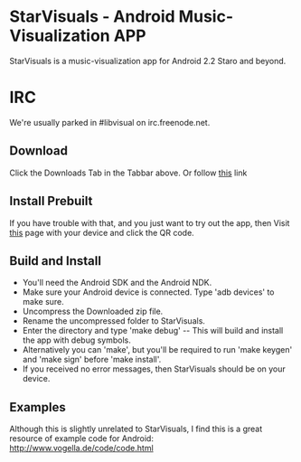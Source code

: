 # StarVisuals - Android Music-Visualization APP #
StarVisuals is a music-visualization app for Android 2.2 Staro and beyond.

# IRC #
We're usually parked in #libvisual on irc.freenode.net. 

## Download ##
Click the Downloads Tab in the Tabbar above. 
Or follow [this](https://github.com/starlon/StarVisuals/zipball/master) link

## Install Prebuilt ##
If you have trouble with that, and you just want to try out the app, then
Visit [this](http://starlon.lyrical.net/froyvisuals.php) page with your device and click the QR code.

## Build and Install ##
* You'll need the Android SDK and the Android NDK.
* Make sure your Android device is connected. Type 'adb devices' to make sure.
* Uncompress the Downloaded zip file.
* Rename the uncompressed folder to StarVisuals.
* Enter the directory and type 'make debug' -- 
  This will build and install the app with debug symbols.
* Alternatively you can 'make', but you'll be required to 
  run 'make keygen' and 'make sign' before 'make install'.
* If you received no error messages, then StarVisuals should be on your device.

## Examples ##
Although this is slightly unrelated to StarVisuals, I find this is a great resource of example code for Android:
http://www.vogella.de/code/code.html
